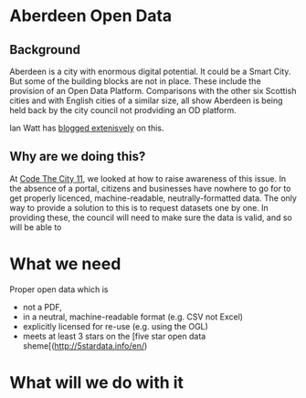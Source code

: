 # Aberdeen Open Data

## Background
Aberdeen is a city with enormous digital potential. It could be a Smart City. But some of the building blocks are not in place. These include the provision of an Open Data Platform. Comparisons with the other six Scottish cities and with English cities of a similar size, all show Aberdeen is being held back by the city council not prodviding an OD platform. 

Ian Watt has [blogged extenisvely](http://aberdeen.theodi.org/news-blog/) on this. 

## Why are we doing this? 
At [Code The City 11](http://codethecity), we looked at how to raise awareness of this issue. In the absence of a portal, citizens and businesses have nowhere to go for to get properly licenced, machine-readable, neutrally-formatted data. The only way to provide a solution to this is to request datasets one by one. In providing these, the council will need to make sure the data is valid, and so will be able to 

# What we need
Proper open data which is 
* not a PDF, 
* in a neutral, machine-readable format (e.g. CSV not Excel)
* explicitly licensed for re-use (e.g. using the OGL) 
* meets at least 3 stars on the [five star open data sheme[(http://5stardata.info/en/)

# What will we do with it

